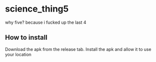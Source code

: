 # science_thing5
why five? because i fucked up the last 4

## How to install

Download the apk from the release tab.
Install the apk and allow it to use your location
